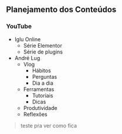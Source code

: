## Planejamento dos Conteúdos

### YouTube

- Iglu Online
	- Série Elementor
	- Série de plugins
- André Lug
	- Vlog
		- Hábitos
		- Perguntas
		- Dia a dia
	- Ferramentas
		- Tutoriais
		- Dicas
	- Produtividade
	- Reflexões  


> teste pra ver como fica